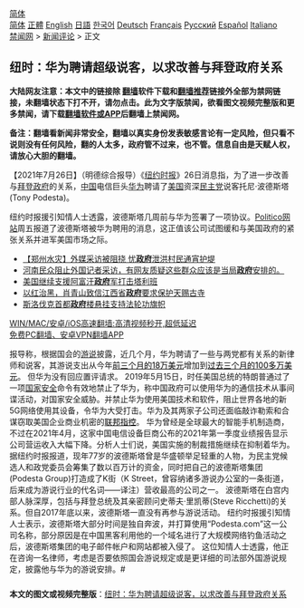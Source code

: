  <!-- 面包屑导航 --> <div class="breadcrumb"><!-- GTranslate: https://gtranslate.io/ -->  <div class="switcher notranslate">  <div class="selected">  <a href="#" onclick="return false;"> 简体</a>  </div>  <div class="option">  <a href="https://www.bannedbook.org" onclick="doGTranslate('zh-CN|zh-CN');jQuery('div.switcher div.selected a').html(jQuery(this).html());return false;" title="简体中文" class="nturl selected"> 简体</a>  <a href="https://www.bannedbook.org/zh-tw/" onclick="doGTranslate('zh-CN|zh-TW');jQuery('div.switcher div.selected a').html(jQuery(this).html());return false;" title="繁體中文" class="nturl"> 正體</a>  <a href="https://www.bannedbook.org/en/" onclick="doGTranslate('zh-CN|en');jQuery('div.switcher div.selected a').html(jQuery(this).html());return false;" title="English" class="nturl"> English</a>  <a href="https://www.bannedbook.org/ja/" onclick="doGTranslate('zh-CN|ja');jQuery('div.switcher div.selected a').html(jQuery(this).html());return false;" title="日本語" class="nturl"> 日語</a>  <a href="https://www.bannedbook.org/ko/" onclick="doGTranslate('zh-CN|ko');jQuery('div.switcher div.selected a').html(jQuery(this).html());return false;" title="한국어" class="nturl"> 한국어</a>  <a href="https://www.bannedbook.org/de/" onclick="doGTranslate('zh-CN|de');jQuery('div.switcher div.selected a').html(jQuery(this).html());return false;" title="Deutsch" class="nturl"> Deutsch</a>  <a href="https://www.bannedbook.org/fr/" onclick="doGTranslate('zh-CN|fr');jQuery('div.switcher div.selected a').html(jQuery(this).html());return false;" title="Français" class="nturl"> Français</a>  <a href="https://www.bannedbook.org/ru/" onclick="doGTranslate('zh-CN|ru');jQuery('div.switcher div.selected a').html(jQuery(this).html());return false;" title="Русский" class="nturl"> Русский</a>  <a href="https://www.bannedbook.org/es/" onclick="doGTranslate('zh-CN|es');jQuery('div.switcher div.selected a').html(jQuery(this).html());return false;" title="Español" class="nturl"> Español</a>  <a href="https://www.bannedbook.org/it/" onclick="doGTranslate('zh-CN|it');jQuery('div.switcher div.selected a').html(jQuery(this).html());return false;" title="Italiano" class="nturl"> Italiano</a>  </div>  </div>      <div class='breadcrumb-sub'><!-- Breadcrumb NavXT 6.3.0 --> <a href="https://www.bannedbook.org/" class="home">禁闻网</a> &gt; <a href="https://www.bannedbook.org/bnews/comments/" class="category">新闻评论</a> &gt; 正文</div></div><h2>纽时：华为聘请超级说客，以求改善与拜登政府关系</h2> <p class="notice"><b>大陆网友注意：本文中的链接除 <a href="https://github.com/bannedbook/fanqiang" >翻墙</a>软件下载和<a href="https://github.com/killgcd/justmysocks/blob/master/README.md">翻墙推荐</a>链接外全部为禁网链接，未翻墙状态下打不开，请勿点击。此为文字版禁闻，欲看图文视频完整版和更多禁闻，请下载<a href="https://github.com/bannedbook/fanqiang">翻墙软件或APP</a>后翻墙上禁闻网。</p><p>备注：翻墙看新闻非常安全，翻墙以真实身份发表敏感言论有一定风险，但只看不说则没有任何风险，翻的人太多，政府管不过来，也不管。信息自由是天赋人权，请放心大胆的翻墙。</b></p>  <div class="entry"> <p>              <a href="https://i2.wp.com/upload-images-bucket-v64rleca837do.s3.eu-west-1.amazonaws.com/wp-content/uploads/2021/07/26080825/0726-%E5%8D%8E%E4%B8%BA-tu.jpg?fit=1280%2C720&#038;ssl=1" data-caption=""></a>                            </p> <p>【2021年7月26日】（明德综合报导）《<a href="https://www.bannedbook.org/bnews/tag/%e7%ba%bd%e7%ba%a6%e6%97%b6%e6%8a%a5/" class="st_tag internal_tag" rel="tag" title="标签 纽约时报 下的日志">纽约时报</a>》26日消息指，为了进一步改善与<a href="https://www.bannedbook.org/bnews/tag/%e6%8b%9c%e7%99%bb/" class="st_tag internal_tag" rel="tag" title="标签 拜登 下的日志">拜登</a><a href="https://www.bannedbook.org/bnews/tag/%e6%94%bf%e5%ba%9c/" class="st_tag internal_tag" rel="tag" title="标签 政府 下的日志">政府</a>的关系，<span class='wp_keywordlink_affiliate'><a href="https://www.bannedbook.org/" title="中国" target="_blank">中国</a></span>电信巨头<a href="https://www.bannedbook.org/bnews/tag/%e5%8d%8e%e4%b8%ba/" class="st_tag internal_tag" rel="tag" title="标签 华为 下的日志">华为</a>聘请了<a href="https://www.bannedbook.org/bnews/tag/%e7%be%8e%e5%9b%bd/" class="st_tag internal_tag" rel="tag" title="标签 美国 下的日志">美国</a>资深<a href="https://www.bannedbook.org/bnews/tag/%e6%b0%91%e4%b8%bb%e5%85%9a/" class="st_tag internal_tag" rel="tag" title="标签 民主党 下的日志">民主党</a>说客托尼·波德斯塔(Tony Podesta)。</p>  <p>纽约时报援引知情人士透露，波德斯塔几周前与华为签署了一项协议。<a href="https://www.politico.com/news/2021/07/23/huawei-hires-tony-podesta-500649" target="_blank" rel="noopener noreferrer">Politico网站</a>周五报道了波德斯塔被华为聘用的消息，这正值该公司试图缓和与美国政府的紧张关系并进军美国市场之际。</p> <ul class='op-related-articles' title='相关阅读'> <li><a href='https://www.bannedbook.org/bnews/headline/20210726/1594484.html' target='_blank'>【郑州水灾】外媒采访被阻挠 忧<b>政府</b>泄洪村民通宵护堤</a></li> <li><a href='https://www.bannedbook.org/bnews/bannedvideo/20210726/1594392.html' target='_blank'>河南民众阻止外国记者采访，有网友质疑这些群众应该是当局<b>政府</b>安排的。</a></li> <li><a href='https://www.bannedbook.org/bnews/baitai/20210726/1594370.html' target='_blank'>美国继续支援阿富汗<b>政府</b>军打击塔利班</a></li> <li><a href='https://www.bannedbook.org/bnews/weiquan/20210725/1594076.html' target='_blank'>以红治黑&#65292;肖青山致信江西省<b>政府</b>要求保护天赐古寺</a></li> <li><a href='https://www.bannedbook.org/bnews/cbnews/20210726/1593982.html' target='_blank'>斯洛伐克首都<b>政府</b>楼悬挂支持法轮功旗帜</a></li> </ul> <p class="texttj"> <a href="https://github.com/bannedbook/fanqiang/wiki/V2ray%E6%9C%BA%E5%9C%BA" target="_blank">WIN/MAC/安卓/iOS高速翻墙:高清视频秒开,超低延迟</a><br/> <a href="https://github.com/bannedbook/fanqiang/wiki/%E7%A6%81%E9%97%BB%E7%BD%91%E5%AE%89%E5%8D%93%E7%BF%BB%E5%A2%99%E6%96%B0%E9%97%BBAPP" target="_blank">免费PC翻墙、安卓VPN翻墙APP</a></p> <p> 报导称，根据国会的<a href="https://www.bannedbook.org/bnews/tag/%E6%B8%B8%E8%AF%B4/" class="st_tag internal_tag" rel="tag" title="标签 游说 下的日志">游说</a>披露，近几个月，华为聘请了一些与两党都有关系的新律师和说客，其游说支出从今年<a style="color: #000000;" href="https://lda.senate.gov/filings/public/filing/69fd6be9-4f92-462c-accd-4b5b2995d339/print/" target="_blank" rel="noopener noreferrer">前三个月的18万美元</a>增加到<a style="color: #000000;" href="https://lda.senate.gov/filings/public/filing/205bc740-be79-45ed-bcb1-dbd327feab44/print/" target="_blank" rel="noopener noreferrer">过去三个月的100多万美元</a>。 但华为没有回应置评请求。  2019年5月15日，时任美国总统的特朗普通过了一项<a href="https://www.bannedbook.org/bnews/tag/%e5%9b%bd%e5%ae%b6%e5%ae%89%e5%85%a8/" class="st_tag internal_tag" rel="tag" title="标签 国家安全 下的日志">国家安全</a>命令有效地禁止了华为，称中国政府可以使用华为的通信技术从事间谍活动，对国家安全威胁。并禁止华为使用美国技术和软件，阻止世界各地的新5G网络使用其设备，令华为大受打击。华为及其两家子公司还面临敲诈勒索和合谋窃取美国企业商业机密的<a style="color: #000000;" href="https://www.nytimes.com/2020/02/13/technology/huawei-racketeering-wire-fraud.html">联邦指控</a>。  华为曾经是全球最大的智能手机制造商，不过在2021年4月，这家中国电信设备巨商公布的2021年第一季度业绩报告显示公司营运收入大幅下降。分析人士们说，美国实施的制裁措施继续在抑制着华为。   据纽约时报报道，现年77岁的波德斯塔曾是华盛顿举足轻重的人物，为民主党候选人和政党委员会筹集了数以百万计的资金，同时把自己的波德斯塔集团(Podesta Group)打造成了K街（K Street，曾容纳诸多游说办公室的一条街道，后来成为游说行业的代名词——译注）营收最高的公司之一。  波德斯塔在白宫内部人脉深厚，包括与拜登总统及其亲密顾问史蒂夫·里凯蒂(Steve Ricchetti)的关系。但自2017年底以来，波德斯塔一直没有再参与游说活动。   纽约时报援引知情人士表示，波德斯塔大部分时间是独自奔波，并打算使用“Podesta.com”这一公司名称，部分原因是在中国黑客利用他的一个域名进行了大规模网络钓鱼活动之后，波德斯塔集团的电子邮件帐户和网站都被入侵了。 这位知情人士透露，他正在咨询一名律师，考虑是否要依照国会游说规定或是更详细的司法部外国游说规定，披露他与华为的游说安排。#              		 		 		                       </p><a name='sharetosocial'></a>  <div style="margin-bottom:5px;padding-bottom:5px;clear:both"> <div id="archive-pix-1" class="banner-ads"> <!-- AuctionX Display platform tag START --> <div id="26318x728x90x621x_ADSLOT2" clicktrack="%%CLICK_URL_ESC%%"></div> <!-- AuctionX Display platform tag END --> </div> <div id="archive-pix-2" class="banner-ads"> <!-- AuctionX Display platform tag START --> <div id="26315x300x250x621x_ADSLOT2" clicktrack="%%CLICK_URL_ESC%%"></div> <!-- AuctionX Display platform tag END --> </div> </div>  <div id="archive-pix-1" class="banner-ads"> <!-- AuctionX Display platform tag START --> <div id="26318x728x90x621x_ADSLOT3" clicktrack="%%CLICK_URL_ESC%%"></div> <!-- AuctionX Display platform tag END --> </div> <div><b>本文的图文或视频完整版</b>：<a href='https://www.bannedbook.org/bnews/comments/20210726/1594530.html'>纽时：华为聘请超级说客，以求改善与拜登政府关系</a></div>  </div><!--END ENTRY--> 